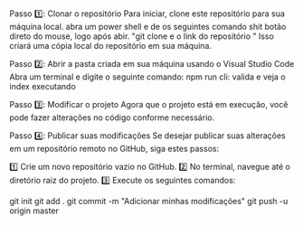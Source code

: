 


Passo 1️⃣: Clonar o repositório
Para iniciar, clone este repositório para sua máquina local. 
abra um power shell e de os seguintes comando shit botão direto do mouse, logo após abir. "git clone e o link do repositório "
Isso criará uma cópia local do repositório em sua máquina.

Passo 2️⃣: Abrir a pasta criada em sua máquina usando o Visual Studio Code
Abra um terminal e digite o seguinte comando:
npm run cli: valida 
e veja o index executando 



Passo 3️⃣: Modificar o projeto
Agora que o projeto está em execução, você pode fazer alterações no código conforme necessário. 

Passo 4️⃣: Publicar suas modificações
Se desejar publicar suas alterações em um repositório remoto no GitHub, siga estes passos:

1️⃣ Crie um novo repositório vazio no GitHub.
2️⃣ No terminal, navegue até o diretório raiz do projeto.
3️⃣ Execute os seguintes comandos:

git init 
git add .
git commit -m "Adicionar minhas modificações"
git push -u origin master





